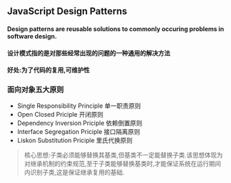 ## JavaScript Design Patterns

#### Design patterns are reusable solutions to commonly occuring problems in software design.
#### 设计模式指的是对那些经常出现的问题的一种通用的解决方法
#### 好处:为了代码的复用,可维护性

### 面向对象五大原则

- Single Responsibility Principle 单一职责原则
- Open Closed Priciple 开闭原则
- Dependency Inversion Priciple 依赖倒置原则
- Interface Segregation Priciple 接口隔离原则
- Liskon Substitution Priciple 里氏代换原则
> 核心思想:子类必须能够替换其基类,但基类不一定能替换子类.该思想体现为对继承机制的约束规范,至于子类能够替换基类时,才能保证系统在运行期间内识别子类,这是保证继承复用的基础.

